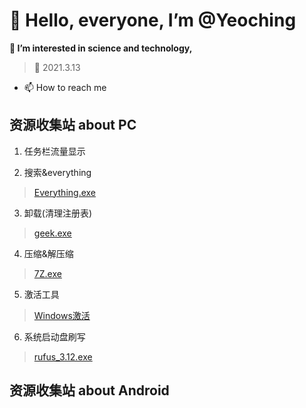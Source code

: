 # 👋 Hello, everyone, I’m @Yeoching
**👀 I’m interested in science and technology,**
    
>🌱 2021.3.13
- 📫 How to reach me 

## 资源收集站 about PC
1. 任务栏流量显示
  >[]()
2. 搜索&everything
  >[Everything.exe](https://voohlly.lanzoue.com/itdvkmqnr2f)
3. 卸载(清理注册表)
  >[geek.exe](https://voohlly.lanzoue.com/i2FWH0lpyoza)
4. 压缩&解压缩
  >[7Z.exe](https://voohlly.lanzoue.com/iYSfwmqnyrc)
5. 激活工具
  >[Windows激活](https://voohlly.lanzoue.com/ia6Mkmruhde)
6. 系统启动盘刷写
  >[rufus_3.12.exe](https://voohlly.lanzoue.com/iNT8tmqnm2f)

## 资源收集站 about Android
               

<!---
@TopolerMay a ✨ special ✨ repository because its `README.md` (this file) appears on your GitHub profile.
You can click the Preview link to take a look at your changes.
--->

